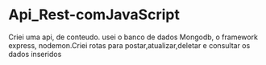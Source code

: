 # Api_Rest-comJavaScript
Criei uma api, de conteudo. usei o banco de dados Mongodb, o framework express, nodemon.Criei rotas para postar,atualizar,deletar e consultar os dados inseridos
